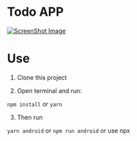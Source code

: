 # Todo APP

[![ScreenShot Image](/screenshots/Todo-ignite.gif)](/screenshots/Todo-ignite.gif)


# Use

1. Clone this project

2. Open terminal and run:

`npm install` or `yarn`

3. Then run

`yarn android` or `npm run android` or use npx 